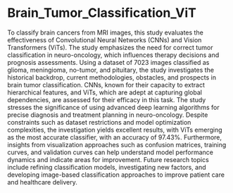 # Brain_Tumor_Classification_ViT

To classify brain cancers from MRI images, this study evaluates the effectiveness of Convolutional Neural Networks (CNNs) and Vision Transformers (ViTs). The study emphasizes the need for correct tumor classification in neuro-oncology, which influences therapy decisions and prognosis assessments. Using a dataset of 7023 images classified as glioma, meningioma, no-tumor, and pituitary, the study investigates the historical backdrop, current methodologies, obstacles, and prospects in brain tumor classification. CNNs, known for their capacity to extract hierarchical features, and ViTs, which are adept at capturing global dependencies, are assessed for their efficacy in this task. The study stresses the significance of using advanced deep learning algorithms for precise diagnosis and treatment planning in neuro-oncology. Despite constraints such as dataset restrictions and model optimization complexities, the investigation yields excellent results, with ViTs emerging as the most accurate classifier, with an accuracy of 97.43%. Furthermore, insights from visualization approaches such as confusion matrices, training curves, and validation curves can help understand model performance dynamics and indicate areas for improvement. Future research topics include refining classification models, investigating new factors, and developing image-based classification approaches to improve patient care and healthcare delivery.
